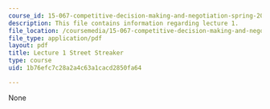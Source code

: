 ```yaml
---
course_id: 15-067-competitive-decision-making-and-negotiation-spring-2011
description: This file contains information regarding lecture 1.
file_location: /coursemedia/15-067-competitive-decision-making-and-negotiation-spring-2011/1b76efc7c28a2a4c63a1cacd2850fa64_MIT15_067S11_lec01.pdf
file_type: application/pdf
layout: pdf
title: Lecture 1 Street Streaker
type: course
uid: 1b76efc7c28a2a4c63a1cacd2850fa64

---
```

None